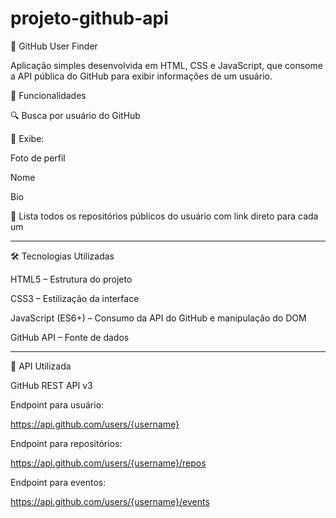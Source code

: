 # projeto-github-api
📌 GitHub User Finder

Aplicação simples desenvolvida em HTML, CSS e JavaScript, que consome a API pública do GitHub para exibir informações de um usuário.

🚀 Funcionalidades

🔍 Busca por usuário do GitHub

👤 Exibe:

Foto de perfil

Nome

Bio

📂 Lista todos os repositórios públicos do usuário com link direto para cada um

-------------------------------------------------------------------------------------------

🛠️ Tecnologias Utilizadas

HTML5 – Estrutura do projeto

CSS3 – Estilização da interface

JavaScript (ES6+) – Consumo da API do GitHub e manipulação do DOM

GitHub API – Fonte de dados

-------------------------------------------------------------------------------------------

🔗 API Utilizada

GitHub REST API v3

Endpoint para usuário:

https://api.github.com/users/{username}


Endpoint para repositórios:

https://api.github.com/users/{username}/repos

Endpoint para eventos:

https://api.github.com/users/{username}/events

